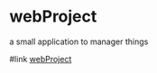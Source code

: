 # webProject
a small application to manager things

#link
[webProject](http://www.rookiewan.wang/webProject/)
